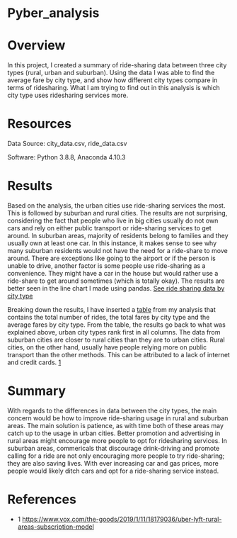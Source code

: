 # Pyber_analysis

# Overview
In this project, I created a summary of ride-sharing data between three city types (rural, urban and suburban). Using the data I was able to find the average fare by city type, and show how different city types compare in terms of ridesharing. What I am trying to find out in this analysis is which city type uses ridesharing services more. 

# Resources
Data Source: city_data.csv, ride_data.csv

Software: Python 3.8.8, Anaconda 4.10.3

# Results
Based on the analysis, the urban cities use ride-sharing services the most. This is followed by suburban and rural cities. The results are not surprising, considering the fact that people who live in big cities usually do not own cars and rely on either public transport or ride-sharing services to get around. In suburban areas, majority of residents belong to families and they usually own at least one car. In this instance, it makes sense to see why many suburban residents would not have the need for a ride-share to move around. There are exceptions like going to the airport or if the person is unable to drive, another factor is some people use ride-sharing as a convenience. They might have a car in the house but would rather use a ride-share to get around sometimes (which is totally okay). The results are better seen in the line chart I made using pandas. [See ride sharing data by city type](https://github.com/somtoesomeju/Pyber_analysis/blob/main/analysis/Pyber_fare_summary.png)

Breaking down the results, I have inserted a [table](https://github.com/somtoesomeju/Pyber_analysis/blob/main/Rideshare_data_by_city_type.png) from my analysis that contains the total number of rides, the total fares by city type and the average fares by city type. From the table, the results go back to what was explained above, urban city types rank first in all columns. The data from suburban cities are closer to rural cities than they are to urban cities. Rural cities, on the other hand, usually have people relying more on public transport than the other methods. This can be attributed to a lack of internet and credit cards. [1](https://www.vox.com/the-goods/2019/1/11/18179036/uber-lyft-rural-areas-subscription-model)


# Summary
With regards to the differences in data between the city types, the main concern would be how to improve ride-sharing usage in rural and suburban areas. The main solution is patience, as with time both of these areas may catch up to the usage in urban cities. Better promotion and advertising in rural areas might encourage more people to opt for ridesharing services. In suburban areas, commericals that discourage drink-driving and promote calling for a ride are not only encouraging more people to try ride-sharing; they are also saving lives. With ever increasing car and gas prices, more people would likely ditch cars and opt for a ride-sharing service instead.

# References
- 1 https://www.vox.com/the-goods/2019/1/11/18179036/uber-lyft-rural-areas-subscription-model
